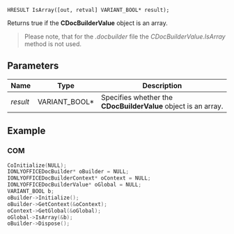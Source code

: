 `HRESULT IsArray([out, retval] VARIANT_BOOL* result);`

Returns true if the **CDocBuilderValue** object is an array.

> Please note, that for the *.docbuilder* file the *CDocBuilderValue.IsArray* method is not used.

## Parameters

| Name     | Type            | Description                                                    |
| -------- | --------------- | -------------------------------------------------------------- |
| *result* | VARIANT\_BOOL\* | Specifies whether the **CDocBuilderValue** object is an array. |

## Example

### COM

```cpp
CoInitialize(NULL);
IONLYOFFICEDocBuilder* oBuilder = NULL;
IONLYOFFICEDocBuilderContext* oContext = NULL;
IONLYOFFICEDocBuilderValue* oGlobal = NULL;
VARIANT_BOOL b;
oBuilder->Initialize();
oBuilder->GetContext(&oContext);
oContext->GetGlobal(&oGlobal);
oGlobal->IsArray(&b);
oBuilder->Dispose();
```
